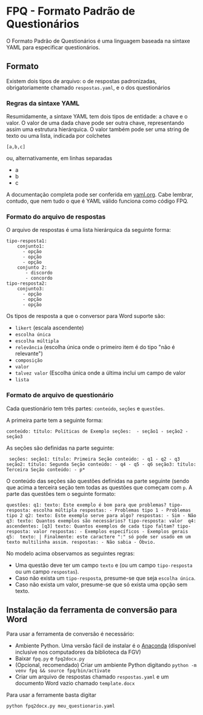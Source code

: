 # FPQ - Formato Padrão de Questionários

O Formato Padrão de Questionários é uma linguagem baseada na sintaxe YAML para especificar questionários.

## Formato

Existem dois tipos de arquivo: o de respostas padronizadas, obrigatoriamente chamado `respostas.yaml`, e o dos questionários

### Regras da sintaxe YAML

Resumidamente, a sintaxe YAML tem dois tipos de entidade: a chave e o valor. O valor de uma dada chave pode ser outra chave, representando assim uma estrutura hierárquica. O valor também pode ser uma string de texto ou uma lista, indicada por colchetes

    [a,b,c]
    
ou, alternativamente, em linhas separadas

  - a
  - b
  - c

 A documentação completa pode ser conferida em [yaml.org](yaml.org). Cabe lembrar, contudo, que nem tudo o que é YAML válido funciona como código FPQ.
 
### Formato do arquivo de respostas

O arquivo de respostas é uma lista hierárquica da seguinte forma:

    tipo-resposta1:
        conjunto1: 
          - opção
          - opção
          - opção
        conjunto 2:
           - discordo
           - concordo
    tipo-resposta2:
        conjunto3: 
          - opção
          - opção
          - opção

Os tipos de resposta a que o conversor para Word suporte são:

* `likert` (escala ascendente)
* `escolha única`
* `escolha múltipla`
* `relevância` (escolha única onde o primeiro item é do tipo "não é relevante")
* `composição`
* `valor`
* `talvez valor` (Escolha única onde a última inclui um campo de valor
* `lista`

### Formato de arquivo de questionário

Cada questionário tem três partes: `conteúdo`, `seções` e `questões`. 

A primeira parte tem a seguinte forma:

``
conteúdo:
  título: Políticas de Exemplo
  seções: 
    - seção1
    - seção2
    - seção3
``

As seções são definidas na parte seguinte:

`` 
seções:
  seção1:
    título: Primeira Seção
    conteúdo:
      - q1
      - q2
      - q3
  seção2:
    título: Segunda Seção
    conteúdo:
      - q4
      - q5
      - q6
  seção3:
    título: Terceira Seção
    conteúdo:
      - p*
``

O conteúdo das seções são questões definidas na parte seguinte (sendo que acima a terceira seção tem todas as questões que começam com `p`. A parte das questões tem o seguinte formato:

``
questões:
  q1:
    texto: Este exemplo é bom para que problemas?
    tipo-resposta: escolha múltipla
    respostas:
      - Problemas tipo 1
      - Problemas tipo 2
 q2:
  texto: Este exemplo serve para algo?
  respostas:
      - Sim
      - Não
 q3:
  texto: Quantos exemplos são necessários?
  tipo-resposta: valor 
 q4:
  ascendentes: [q3]
  texto: Quantos exemplos de cada tipo faltam?
  tipo-resposta: valor
  respostas:
    - Exemplos específicos
    - Exemplos gerais
 q5: 
  texto: |
      Finalmente: este caractere ":" só pode ser usado em um texto multilinha assim.
  respostas:
    - Não sabia
    - Óbvio.
``

No modelo acima observamos as seguintes regras:

* Uma questão deve ter um campo `texto` e (ou um campo `tipo-resposta` ou um campo `respostas`). 
* Caso não exista um `tipo-resposta`, presume-se que seja `escolha única`. 
* Caso não exista um valor, presume-se que só exista uma opção sem texto.


## Instalação da ferramenta de conversão para Word

Para usar a ferramenta de conversão é necessário:

* Ambiente Python. Uma versão fácil de instalar é o [Anaconda](https://www.anaconda.com/download/) (disponível inclusive nos computadores da biblioteca da FGV)
* Baixar `fpq.py` e `fpq2docx.py`
* (Opcional, recomendado) Criar um ambiente Python digitando `python -m venv fpq && source fpq/bin/activate`
* Criar um arquivo de respostas chamado `respostas.yaml` e um documento Word vazio chamado `template.docx`

Para usar a ferramente basta digitar

    python fpq2docx.py meu_questionario.yaml
